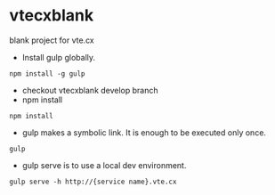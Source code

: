 # vtecxblank
blank project for vte.cx

* Install gulp globally.
```
npm install -g gulp 
```
* checkout vtecxblank develop branch
* npm install
```
npm install 
```
* gulp makes a symbolic link. It is enough to be executed only once.
```
gulp
```
* gulp serve is to use a local dev environment.
```
gulp serve -h http://{service name}.vte.cx
```
